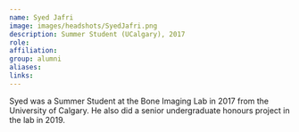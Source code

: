 ```yaml
---
name: Syed Jafri
image: images/headshots/SyedJafri.png
description: Summer Student (UCalgary), 2017
role: 
affiliation: 
group: alumni
aliases: 
links:
---
```


Syed was a Summer Student at the Bone Imaging Lab in 2017 from the University of Calgary. He also did a senior undergraduate honours project in the lab in 2019.